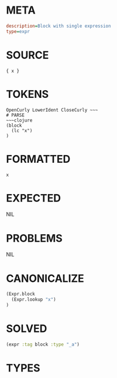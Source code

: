 # META
~~~ini
description=Block with single expression
type=expr
~~~
# SOURCE
~~~roc
{ x }
~~~
# TOKENS
~~~text
OpenCurly LowerIdent CloseCurly ~~~
# PARSE
~~~clojure
(block
  (lc "x")
)
~~~
# FORMATTED
~~~roc
x
~~~
# EXPECTED
NIL
# PROBLEMS
NIL
# CANONICALIZE
~~~clojure
(Expr.block
  (Expr.lookup "x")
)
~~~
# SOLVED
~~~clojure
(expr :tag block :type "_a")
~~~
# TYPES
~~~roc
~~~

